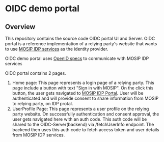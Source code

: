# OIDC demo portal

## Overview
This repository contains the source code OIDC portal UI and Server. OIDC portal is a reference implementation of a relying party's website that wants to use [MOSIP IDP services](https://github.com/mosip/idp) as the identity provider.

OIDC demo portal uses [OpenID specs](https://openid.net/specs/openid-connect-core-1_0.html) to communicate with MOSIP IDP services

OIDC portal contains 2 pages.
1. Home page: This page represents a login page of a relying party. This page include a button with text "Sign in with MOSIP". On the click this button, the user gets navigated to [MOSIP IDP Portal](https://idp.dev.mosip.net/login). User will be authenticated and will provide consent to share information from MOSIP to relying party, on IDP protal.
2. UserProfile Page: This page represents a user profile on the relying party website. On successfully authentication and consent approval, the user gets navigated here with an auth code. This auth code will be shared to the OIDC-Server(backend) via /fetchUserInfo endpoint. The backend then uses this auth code to fetch access token and user details from MOSIP IDP services.
